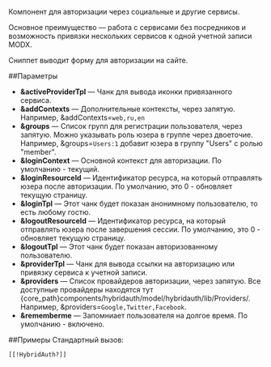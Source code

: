 Компонент для авторизации через социальные и другие сервисы.

Основное преимущество — работа с сервисами без посредников и возможность привязки нескольких сервисов к одной учетной записи MODX.

Сниппет выводит форму для авторизации на сайте.

##Параметры
* **&activeProviderTpl** — Чанк для вывода иконки привязанного сервиса.
* **&addContexts** — Дополнительные контексты, через запятую. Например, &addContexts=`web,ru,en`
* **&groups** — Список групп для регистрации пользователя, через запятую. Можно указывать роль юзера в группе через двоеточие. Например, &groups=`Users:1` добавит юзера в группу "Users" с ролью "member".
* **&loginContext** — Основной контекст для авторизации. По умолчанию - текущий.
* **&loginResourceId** — Идентификатор ресурса, на который отправлять юзера после авторизации. По умолчанию, это 0 - обновляет текущую страницу.
* **&loginTpl** — Этот чанк будет показан анонимному пользователю, то есть любому гостю.
* **&logoutResourceId** — Идентификатор ресурса, на который отправлять юзера после завершения сессии. По умолчанию, это 0 - обновляет текущую страницу.
* **&logoutTpl** — Этот чанк будет показан авторизованному пользователю.
* **&providerTpl** — Чанк для вывода ссылки на авторизацию или привязку сервиса к учетной записи.
* **&providers** — Список провайдеров авторизации, через запятую. Все доступные провайдеры находятся тут {core_path}components/hybridauth/model/hybridauth/lib/Providers/. Например, &providers=`Google,Twitter,Facebook`.
* **&rememberme** — Запомниает пользователя на долгое время. По умолчанию - включено.


##Примеры
Стандартный вызов:

```
[[!HybridAuth?]]
```
